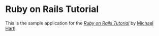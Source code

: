 # Ruby on Rails Tutorial

This is the sample application for
the [*Ruby on Rails Tutorial*](http://railstutorial.org)
by [Michael Hartl](http://michaelhartl.com/).